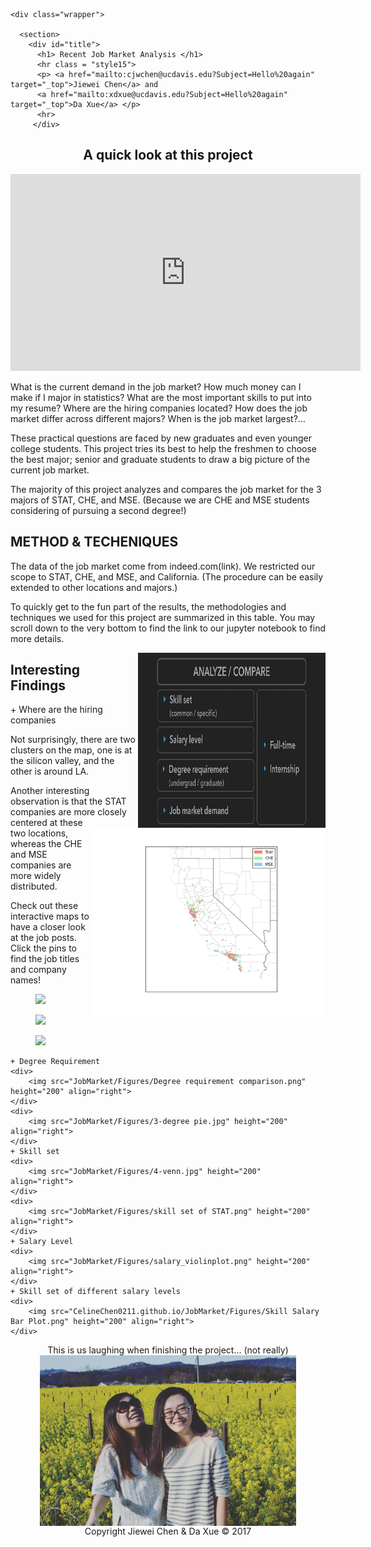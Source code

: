 <html>
  <head>
    <meta charset="utf-8">
    <meta http-equiv="X-UA-Compatible" content="chrome=1">
    <title> Recent Job Market Analysis across Differnet Majors </title>
    <link rel="stylesheet" href="{{ '/assets/css/style.css?v=' | append: site.github.build_revision | relative_url }}">
    <script src="https://ajax.googleapis.com/ajax/libs/jquery/1.7.1/jquery.min.js"></script>
    <script src="{{ '/assets/js/respond.js' | relative_url }}"></script>
    <!--[if lt IE 9]>
      <script src="//html5shiv.googlecode.com/svn/trunk/html5.js"></script>
    <![endif]-->
    <!--[if lt IE 8]>
    <link rel="stylesheet" href="{{ '/assets/css/ie.css' | relative_url }}">
    <![endif]-->
    <meta name="viewport" content="width=device-width, initial-scale=1, user-scalable=no">

  </head>
  <body>

    <div class="wrapper">

      <section>
        <div id="title">
          <h1> Recent Job Market Analysis </h1>
          <hr class = "style15">
          <p> <a href="mailto:cjwchen@ucdavis.edu?Subject=Hello%20again" target="_top">Jiewei Chen</a> and
          <a href="mailto:xdxue@ucdavis.edu?Subject=Hello%20again" target="_top">Da Xue</a> </p>
          <hr>
         </div>



<h2> <center>A quick look at this project</center> </h2>

<div class="youtube">
	<iframe width="560" height="315" src="https://www.youtube.com/embed/vwKmp3zmiXg" frameborder="0" allowfullscreen></iframe>
</div>
  
<div class = 'ex3'> </div>

<p>		What is the current demand in the job market? How much money can I make if I major in statistics? What are the most important skills to put into my resume? Where are the hiring companies located? How does the job market differ across different majors? When is the job market largest?… </p>

<p> 	These practical questions are faced by new graduates and even younger college students. This project tries its best to help the freshmen to choose the best major; senior and graduate students to draw a big picture of the current job market. </p>

<p> 	The majority of this project analyzes and compares the job market for the 3 majors of STAT, CHE, and MSE. (Because we are CHE and MSE students considering of pursuing a second degree!) </p>

<h2> METHOD & TECHENIQUES </h2>

<p>		The data of the job market come from indeed.com(link). We restricted our scope to STAT, CHE, and MSE, and California. (The procedure can be easily extended to other locations and majors.) </p>

<p>		To quickly get to the fun part of the results, the methodologies and techniques we used for this project are summarized in this table. You may scroll down to the very bottom to find the link to our jupyter notebook to find more details. </p>

<div>
	<img src="JobMarket/Figures/2-method.jpg" width="300" height="280" align="right">
</div>

<h2> Interesting Findings </h2>
	+ Where are the hiring companies
	<div>
  	<img src="JobMarket/Figures/LocationofJobs.png" height="300" align="right">
  </div>
	<p> Not surprisingly, there are two clusters on the map, one is at the silicon valley, and the other is around LA. </p>
	<p> Another interesting observation is that the STAT companies are more closely centered at these two locations, whereas the CHE and MSE companies are more widely distributed.</p>
	<p>	Check out these interactive maps to have a closer look at the job posts. Click the pins to find the job titles and company names! </p>
	<figure>
  	<img src="JobMarket/Figures/Statistics.html" height="300">
	</figure>
	<figure>
  	<img src="JobMarket/Figures/Chemical_Engineering.html" height="300">
	</figure>
	<figure>
  	<img src="JobMarket/Figures/Materials_Science.html" height="300">
	</figure>
	
	+ Degree Requirement
	<div>
		<img src="JobMarket/Figures/Degree requirement comparison.png" height="200" align="right">
	</div>
	<div>
		<img src="JobMarket/Figures/3-degree pie.jpg" height="200" align="right">
	</div>	
	+ Skill set
	<div>
		<img src="JobMarket/Figures/4-venn.jpg" height="200" align="right">
	</div>
	<div>
		<img src="JobMarket/Figures/skill set of STAT.png" height="200" align="right">
	</div>	
	+ Salary Level
	<div>
		<img src="JobMarket/Figures/salary_violinplot.png" height="200" align="right">
	</div>
	+ Skill set of different salary levels
	<div>
		<img src="CelineChen0211.github.io/JobMarket/Figures/Skill Salary Bar Plot.png" height="200" align="right">
	</div>


<div class = 'ex3'>
</div>

<center> This is us laughing when finishing the project... (not really) </center>
<div >
<center><img class = "clip" src="laughing.JPG" width="410" height="273" align="middle"></center>
</div>
</section>
<div class = 'ex3'>
</div>

<center>
<footer class="site-footer">
    Copyright Jiewei Chen & Da Xue &copy; 2017
</footer>
</center>
